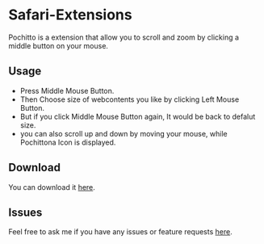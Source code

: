 Safari-Extensions
=================

Pochitto is a extension that allow you to scroll and zoom by clicking a middle button on your mouse.

Usage
------

* Press Middle Mouse Button.
* Then Choose size of webcontents you like by clicking Left Mouse Button.
* But if you click Middle Mouse Button again, It would be back to defalut size.
* you can also scroll up and down by moving your mouse, while Pochittona Icon is displayed.


Download
------

You can download it [here](http://www7b.biglobe.ne.jp/~kwrsin/Safari_Extensions/Pochittona.safariextz).


Issues
------

Feel free to ask me if you have any issues or feature requests [here](https://github.com/kwrsin/Pochittona/issues).
